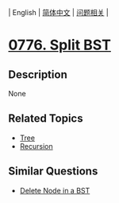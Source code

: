 
| English | [简体中文](README.md) | [问题相关](QUESTION.md) |
# [0776. Split BST](https://leetcode-cn.com/problems/split-bst/)
## Description
None
## Related Topics
- [Tree](https://leetcode-cn.com/tag/tree)
- [Recursion](https://leetcode-cn.com/tag/recursion)
## Similar Questions
- [Delete Node in a BST](../0450/README_EN.md)
